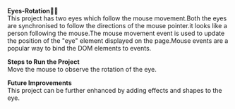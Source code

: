 **Eyes-Rotation👀🙄**<br>
   This project has two eyes which follow the mouse movement.Both the eyes are synchronised to follow the directions of the mouse pointer.it looks like a person following the mouse.The mouse movement event is used to update the position of the "eye" element displayed on the page.Mouse events are a popular way to bind the DOM elements to events.

**Steps to Run the Project**<br>
   Move the mouse to observe the rotation of the eye.
   
**Future Improvements**<br>
   This project can be further enhanced by adding effects and shapes to the eye.

